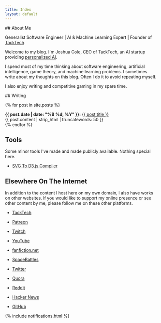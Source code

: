 ```yaml
---
title: Index
layout: default
---
```


<div class="about-me">
## About Me

Generalist Software Engineer | AI & Machine Learning Expert | Founder of [TackTech](https://tacktech.ai).

Welcome to my blog.  I'm Joshua Cole, CEO of TackTech, an AI startup providing [personalized AI](https://tacktech.ai).

I spend most of my time thinking about software engineering, artificial intelligence, game theory, and machine learning problems.  I sometimes write about my thoughts on this blog.  Often I do it to avoid repeating myself.  

I also enjoy writing and competitive gaming in my spare time.
</div>

<div class="writing-section">
## Writing

{% for post in site.posts %}
<div class="writing-post">
  <strong>{{ post.date | date: "%B %d, %Y" }}:</strong> <a href="{{ post.url }}">{{ post.title }}</a><br>
  {{ post.content | strip_html | truncatewords: 50 }}
</div>
{% endfor %}
</div>

## Tools

Some minor tools I've made and made publicly available. Nothing special here.

 - [SVG To D3.js Compiler](/svg2d3.html)

## Elsewhere On The Internet

In addition to the content I host here on my own domain, I also have works on other websites. If you would like to support my online presence or see other content by me, please follow me on these other platforms.

- [TackTech](https://tacktech.ai/)

- [Patreon](https://www.patreon.com/toojoshua)

- [Twitch](https://www.twitch.tv/toojoshua)

- [YouTube](https://youtube.com/jcolechanged)

- [fanfiction.net](https://www.fanfiction.net/~toojoshua)

- [SpaceBattles](https://forums.spacebattles.com/members/toojoshua.315351/)

- [Twitter](https://www.twitter.com/jcolechanged)

- [Quora](https://www.quora.com/profile/Joshua-Cole-185)

- [Reddit](https://www.reddit.com/u/jcolechanged)

- [Hacker News](https://news.ycombinator.com/user?id=JoshCole)

- [GitHub](https://www.github.com/jcolechanged)

{% include notifications.html %}
